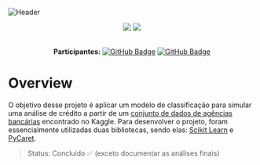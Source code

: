 ![Header](https://github.com/mariaraquelbarbosa/credit-analysis/assets/122839919/988a0dcc-9d02-47a3-bd0f-a3cbdbce5730)

<div align="center">
 
 <img src="https://img.shields.io/badge/Python-FFD43B?style=for-the-badge&logo=python&logoColor=blue" />
 <img src="https://img.shields.io/badge/scikit--learn-%23F7931E.svg?&style=for-the-badge&logo=scikit-learn&logoColor=black" />

</div>

<br>

<div align="center">

  **Participantes:** <a href="https://github.com/mariaraquelbarbosa">[![GitHub Badge](https://img.shields.io/badge/Maria_Raquel-100000?style=for-the-badge&logo=GitHub&logoColor=white)](https://github.com/mariaraquelbarbosa)</a>
  <a href="https://github.com/CarlosSilva8">[![GitHub Badge](https://img.shields.io/badge/Carlos_Silva-100000?style=for-the-badge&logo=GitHub&logoColor=white)](https://github.com/CarlosSilva8)

</div>

# Overview
O objetivo desse projeto é aplicar um modelo de classificação para simular uma análise de crédito a partir de um [conjunto de dados de agências bancárias](https://www.kaggle.com/datasets/laotse/credit-risk-dataset) encontrado no Kaggle. Para desenvolver o projeto, foram essencialmente utilizadas duas bibliotecas, sendo elas: [Scikit Learn](https://scikit-learn.org/stable/supervised_learning.html) e [PyCaret](https://pycaret.readthedocs.io/en/latest/api/classification.html).

> Status: Concluído ✅ (exceto documentar as análises finais)
